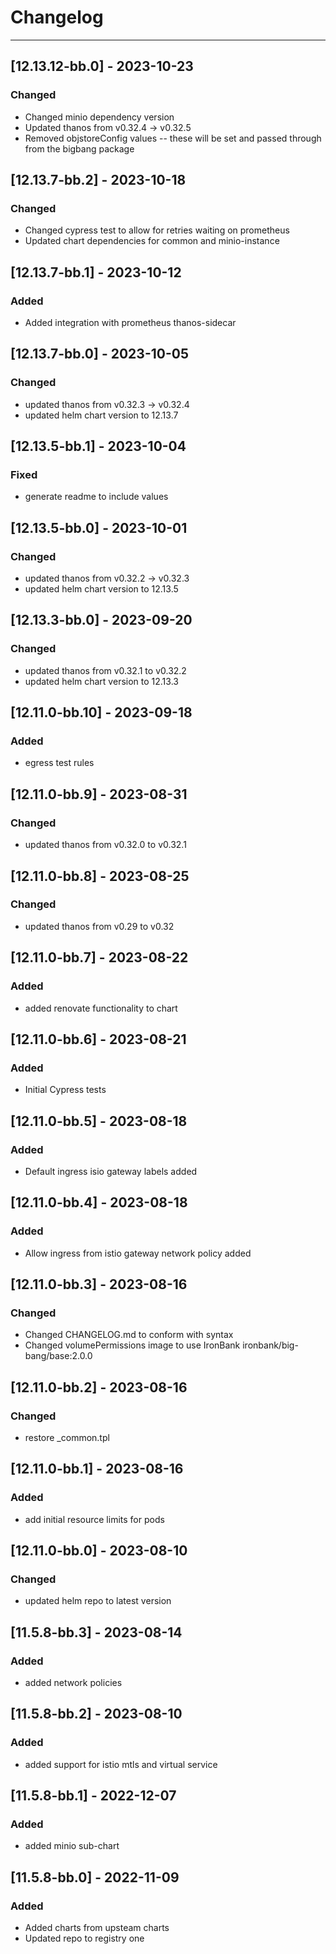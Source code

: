 # Changelog

---
## [12.13.12-bb.0] - 2023-10-23
### Changed
- Changed minio dependency version
- Updated thanos from v0.32.4 -> v0.32.5
- Removed objstoreConfig values -- these will be set and passed through from the bigbang package

## [12.13.7-bb.2] - 2023-10-18
### Changed
- Changed cypress test to allow for retries waiting on prometheus
- Updated chart dependencies for common and minio-instance

## [12.13.7-bb.1] - 2023-10-12
### Added
- Added integration with prometheus thanos-sidecar

## [12.13.7-bb.0] - 2023-10-05
### Changed
- updated thanos from v0.32.3 -> v0.32.4
- updated helm chart version to 12.13.7

## [12.13.5-bb.1] - 2023-10-04
### Fixed
- generate readme to include values

## [12.13.5-bb.0] - 2023-10-01
### Changed
- updated thanos from v0.32.2 -> v0.32.3
- updated helm chart version to 12.13.5

## [12.13.3-bb.0] - 2023-09-20
### Changed
- updated thanos from v0.32.1 to v0.32.2
- updated helm chart version to 12.13.3

## [12.11.0-bb.10] - 2023-09-18
### Added
- egress test rules

## [12.11.0-bb.9] - 2023-08-31
### Changed
- updated thanos from v0.32.0 to v0.32.1

## [12.11.0-bb.8] - 2023-08-25
### Changed
- updated thanos from v0.29 to v0.32

## [12.11.0-bb.7] - 2023-08-22
### Added
- added renovate functionality to chart

## [12.11.0-bb.6] - 2023-08-21
### Added
- Initial Cypress tests

## [12.11.0-bb.5] - 2023-08-18
### Added
- Default ingress isio gateway labels added

## [12.11.0-bb.4] - 2023-08-18
### Added
- Allow ingress from istio gateway network policy added

## [12.11.0-bb.3] - 2023-08-16
### Changed
- Changed CHANGELOG.md to conform with syntax 
- Changed volumePermissions image to use IronBank ironbank/big-bang/base:2.0.0

## [12.11.0-bb.2] - 2023-08-16
### Changed
- restore _common.tpl

## [12.11.0-bb.1] - 2023-08-16
### Added
- add initial resource limits for pods

## [12.11.0-bb.0] - 2023-08-10
### Changed
- updated helm repo to latest version

## [11.5.8-bb.3] - 2023-08-14
### Added
- added network policies

## [11.5.8-bb.2] - 2023-08-10
### Added
- added support for istio mtls and virtual service

## [11.5.8-bb.1] - 2022-12-07
### Added
- added minio sub-chart

## [11.5.8-bb.0] - 2022-11-09
### Added
- Added charts from upsteam charts
- Updated repo to registry one
